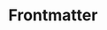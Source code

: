 ---
title: 'Frontmatter'
slug: '6'
authors:
  - sofi-hemmens
  - ariela-ventura
prev: '5'
next: '7'
number: 6
img: /imgs/2024/6.svg
---